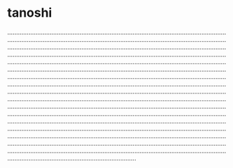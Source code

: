 # tanoshi

.....................................................................................................................................................................................................................................................................................................................................................................................................................................................................................................................................................................................................................................................................................................................................................................................................................................................................................................................................................................................................................................................................................................................................................................................................................................................................................................................................................................................................................................................................................................................................................................................................................................................................................................................................................................................................................................................................................................................................................................................................................................................................................................................................................................................................................................................................